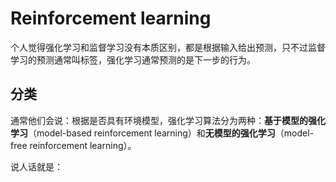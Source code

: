 # Reinforcement learning

个人觉得强化学习和监督学习没有本质区别，都是根据输入给出预测，只不过监督学习的预测通常叫标签，强化学习通常预测的是下一步的行为。

## 分类

通常他们会说：根据是否具有环境模型，强化学习算法分为两种：**基于模型的强化学习**（model-based reinforcement learning）和**无模型的强化学习**（model-free reinforcement learning）。

说人话就是：


